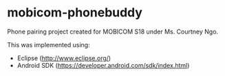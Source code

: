 # mobicom-phonebuddy 

Phone pairing project created for MOBICOM S18 under Ms. Courtney Ngo.

This was implemented using:
- Eclipse (http://www.eclipse.org/)
- Android SDK (https://developer.android.com/sdk/index.html)